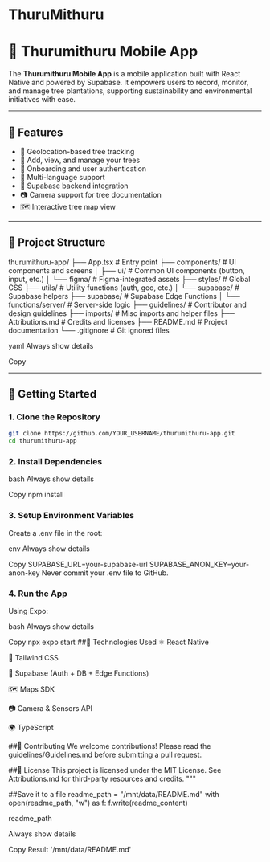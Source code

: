 # ThuruMithuru

# 🌿 Thurumithuru Mobile App

The **Thurumithuru Mobile App** is a mobile application built with React Native and powered by Supabase. It empowers users to record, monitor, and manage tree plantations, supporting sustainability and environmental initiatives with ease.

---

## 🚀 Features

- 📍 Geolocation-based tree tracking
- 🌱 Add, view, and manage your trees
- 🧭 Onboarding and user authentication
- 🧾 Multi-language support
- 📡 Supabase backend integration
- 📷 Camera support for tree documentation
- 🗺️ Interactive tree map view

---

## 📁 Project Structure

thurumithuru-app/
├── App.tsx # Entry point
├── components/ # UI components and screens
│ ├── ui/ # Common UI components (button, input, etc.)
│ └── figma/ # Figma-integrated assets
├── styles/ # Global CSS
├── utils/ # Utility functions (auth, geo, etc.)
│ └── supabase/ # Supabase helpers
├── supabase/ # Supabase Edge Functions
│ └── functions/server/ # Server-side logic
├── guidelines/ # Contributor and design guidelines
├── imports/ # Misc imports and helper files
├── Attributions.md # Credits and licenses
├── README.md # Project documentation
└── .gitignore # Git ignored files

yaml
Always show details

Copy

---

## 🔧 Getting Started

### 1. Clone the Repository

```bash
git clone https://github.com/YOUR_USERNAME/thurumithuru-app.git
cd thurumithuru-app
```
### 2. Install Dependencies
bash
Always show details

Copy
npm install
### 3. Setup Environment Variables
Create a .env file in the root:

env
Always show details

Copy
SUPABASE_URL=your-supabase-url
SUPABASE_ANON_KEY=your-anon-key
Never commit your .env file to GitHub.

### 4. Run the App
Using Expo:

bash
Always show details

Copy
npx expo start
##🧠 Technologies Used
⚛️ React Native

🎨 Tailwind CSS

🧩 Supabase (Auth + DB + Edge Functions)

🗺️ Maps SDK 

📷 Camera & Sensors API

🌍 TypeScript

##🤝 Contributing
We welcome contributions! Please read the guidelines/Guidelines.md before submitting a pull request.

##📜 License
This project is licensed under the MIT License. See Attributions.md for third-party resources and credits.
"""

##Save it to a file
readme_path = "/mnt/data/README.md"
with open(readme_path, "w") as f:
f.write(readme_content)

readme_path

Always show details

Copy
Result
'/mnt/data/README.md'
